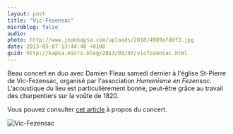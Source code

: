 ```yaml
---
layout: post
title: "Vic-Fezensac"
microblog: false
audio: 
photo: http://www.jeankapsa.com/uploads/2018/4989afddf3.jpg
date: 2013-05-07 13:44:40 +0100
guid: http://kapsa.micro.blog/2013/05/07/vicfezensac.html
---
```

Beau concert en duo avec Damien Fleau samedi dernier à l'église St-Pierre de Vic-Fezensac, organisé par l'association <em>Humanisme en Fezensac</em>. L'acoustique du lieu est particulièrement bonne, peut-être grâce au travail des charpentiers sur la voûte de 1820.

Vous pouvez consulter <a href="http://www.sudouest.fr/2013/05/09/le-jazz-etait-la-1048446-2277.php">cet article</a><strong> </strong>à propos du concert.

<img src="http://www.jeankapsa.com/uploads/2018/4989afddf3.jpg" alt="Vic-Fezensac"/>
